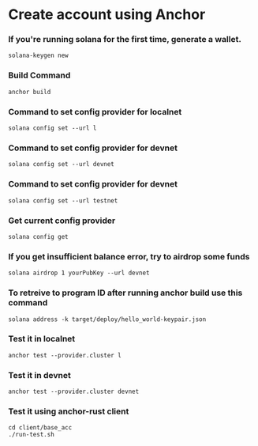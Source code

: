 # Create account using Anchor

### If you're running solana for the first time, generate a wallet.

```
solana-keygen new
```

### Build Command

```
anchor build
```

### Command to set config provider for localnet

```
solana config set --url l
```

### Command to set config provider for devnet

```
solana config set --url devnet
```

### Command to set config provider for devnet

```
solana config set --url testnet
```

### Get current config provider

```
solana config get
```

### If you get insufficient balance error, try to airdrop some funds

```
solana airdrop 1 yourPubKey --url devnet
```

### To retreive to program ID after running anchor build use this command

```
solana address -k target/deploy/hello_world-keypair.json
```

### Test it in localnet

```
anchor test --provider.cluster l
```

### Test it in devnet

```
anchor test --provider.cluster devnet
```

### Test it using anchor-rust client

```
cd client/base_acc
./run-test.sh
```
